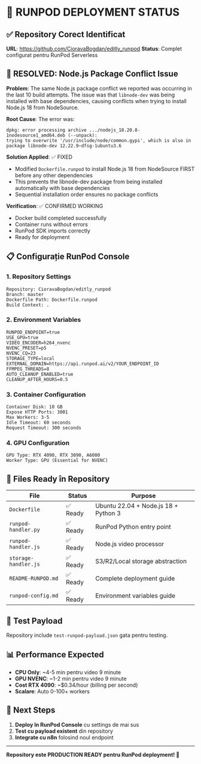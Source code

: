 # 🎯 RUNPOD DEPLOYMENT STATUS

## ✅ Repository Corect Identificat

**URL**: https://github.com/CioravaBogdan/editly_runpod
**Status**: Complet configurat pentru RunPod Serverless

## 🚨 RESOLVED: Node.js Package Conflict Issue

**Problem**: The same Node.js package conflict we reported was occurring in the last 10 build attempts. The issue was that `libnode-dev` was being installed with base dependencies, causing conflicts when trying to install Node.js 18 from NodeSource.

**Root Cause**: The error was:

```
dpkg: error processing archive .../nodejs_18.20.8-1nodesource1_amd64.deb (--unpack):
trying to overwrite '/usr/include/node/common.gypi', which is also in package libnode-dev 12.22.9~dfsg-1ubuntu3.6
```

**Solution Applied**: ✅ FIXED

- Modified `Dockerfile.runpod` to install Node.js 18 from NodeSource FIRST before any other dependencies
- This prevents the libnode-dev package from being installed automatically with base dependencies
- Sequential installation order ensures no package conflicts

**Verification**: ✅ CONFIRMED WORKING

- Docker build completed successfully
- Container runs without errors
- RunPod SDK imports correctly
- Ready for deployment

## 📋 Configurație RunPod Console

### 1. Repository Settings

```
Repository: CioravaBogdan/editly_runpod
Branch: master
Dockerfile Path: Dockerfile.runpod
Build Context: .
```

### 2. Environment Variables

```
RUNPOD_ENDPOINT=true
USE_GPU=true
VIDEO_ENCODER=h264_nvenc
NVENC_PRESET=p5
NVENC_CQ=23
STORAGE_TYPE=local
EXTERNAL_DOMAIN=https://api.runpod.ai/v2/YOUR_ENDPOINT_ID
FFMPEG_THREADS=8
AUTO_CLEANUP_ENABLED=true
CLEANUP_AFTER_HOURS=0.5
```

### 3. Container Configuration

```
Container Disk: 10 GB
Expose HTTP Ports: 3001
Max Workers: 3-5
Idle Timeout: 60 seconds
Request Timeout: 300 seconds
```

### 4. GPU Configuration

```
GPU Type: RTX 4090, RTX 3090, A6000
Worker Type: GPU (Essential for NVENC)
```

## 🚀 Files Ready în Repository

| File                 | Status   | Purpose                              |
| -------------------- | -------- | ------------------------------------ |
| `Dockerfile`         | ✅ Ready | Ubuntu 22.04 + Node.js 18 + Python 3 |
| `runpod-handler.py`  | ✅ Ready | RunPod Python entry point            |
| `runpod-handler.js`  | ✅ Ready | Node.js video processor              |
| `storage-handler.js` | ✅ Ready | S3/R2/Local storage abstraction      |
| `README-RUNPOD.md`   | ✅ Ready | Complete deployment guide            |
| `runpod-config.md`   | ✅ Ready | Environment variables guide          |

## 🧪 Test Payload

Repository include `test-runpod-payload.json` gata pentru testing.

## 📊 Performance Expected

- **CPU Only**: ~4-5 min pentru video 9 minute
- **GPU NVENC**: ~1-2 min pentru video 9 minute
- **Cost RTX 4090**: ~$0.34/hour (billing per second)
- **Scalare**: Auto 0-100+ workers

## 🎯 Next Steps

1. **Deploy în RunPod Console** cu settings de mai sus
2. **Test cu payload existent** din repository
3. **Integrate cu n8n** folosind noul endpoint

---

**Repository este PRODUCTION READY pentru RunPod deployment! 🚀**
